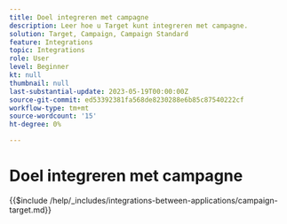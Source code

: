 ```yaml
---
title: Doel integreren met campagne
description: Leer hoe u Target kunt integreren met campagne.
solution: Target, Campaign, Campaign Standard
feature: Integrations
topic: Integrations
role: User
level: Beginner
kt: null
thumbnail: null
last-substantial-update: 2023-05-19T00:00:00Z
source-git-commit: ed53392381fa568de8230288e6b85c87540222cf
workflow-type: tm+mt
source-wordcount: '15'
ht-degree: 0%

---
```



# Doel integreren met campagne

{{$include /help/_includes/integrations-between-applications/campaign-target.md}}

